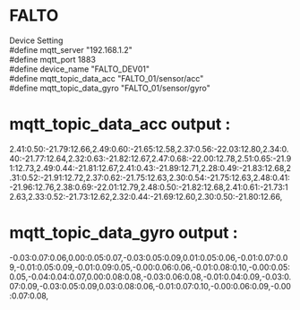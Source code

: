 # FALTO

Device Setting <br />
#define mqtt_server "192.168.1.2" <br />
#define mqtt_port 1883 <br />
#define device_name "FALTO_DEV01" <br />
#define mqtt_topic_data_acc "FALTO_01/sensor/acc" <br />
#define mqtt_topic_data_gyro "FALTO_01/sensor/gyro" <br />


# mqtt_topic_data_acc output :
2.41:0.50:-21.79:12.66,2.49:0.60:-21.65:12.58,2.37:0.56:-22.03:12.80,2.34:0.40:-21.77:12.64,2.32:0.63:-21.82:12.67,2.47:0.68:-22.00:12.78,2.51:0.65:-21.91:12.73,2.49:0.44:-21.81:12.67,2.41:0.43:-21.89:12.71,2.28:0.49:-21.83:12.68,2.31:0.52:-21.91:12.72,2.37:0.62:-21.75:12.63,2.30:0.54:-21.75:12.63,2.48:0.41:-21.96:12.76,2.38:0.69:-22.01:12.79,2.48:0.50:-21.82:12.68,2.41:0.61:-21.73:12.63,2.33:0.52:-21.73:12.62,2.32:0.44:-21.69:12.60,2.30:0.50:-21.80:12.66,

# mqtt_topic_data_gyro output :
-0.03:0.07:0.06,0.00:0.05:0.07,-0.03:0.05:0.09,0.01:0.05:0.06,-0.01:0.07:0.09,-0.01:0.05:0.09,-0.01:0.09:0.05,-0.00:0.06:0.06,-0.01:0.08:0.10,-0.00:0.05:0.05,-0.04:0.04:0.07,0.00:0.08:0.08,-0.03:0.06:0.08,-0.01:0.04:0.09,-0.03:0.07:0.09,-0.03:0.05:0.09,0.03:0.08:0.06,-0.01:0.07:0.10,-0.00:0.06:0.09,-0.00:0.07:0.08,
